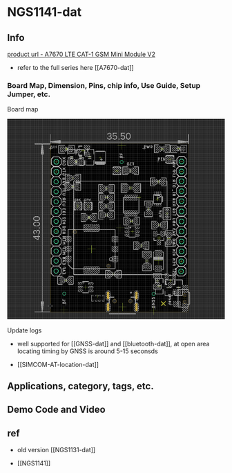 
# NGS1141-dat

## Info

[product url - A7670 LTE CAT-1 GSM Mini Module V2](https://www.electrodragon.com/product/a7670-lte-cat-1-gsm-mini-module/)

- refer to the full series here [[A7670-dat]]

### Board Map, Dimension, Pins, chip info, Use Guide, Setup Jumper, etc.

Board map 

![](2025-06-13-19-18-47.png)

Update logs 

- well supported for [[GNSS-dat]] and [[bluetooth-dat]], at open area locating timing by GNSS is around 5-15 seconsds

- [[SIMCOM-AT-location-dat]]

## Applications, category, tags, etc. 


## Demo Code and Video



## ref 

- old version [[NGS1131-dat]]

- [[NGS1141]] 


